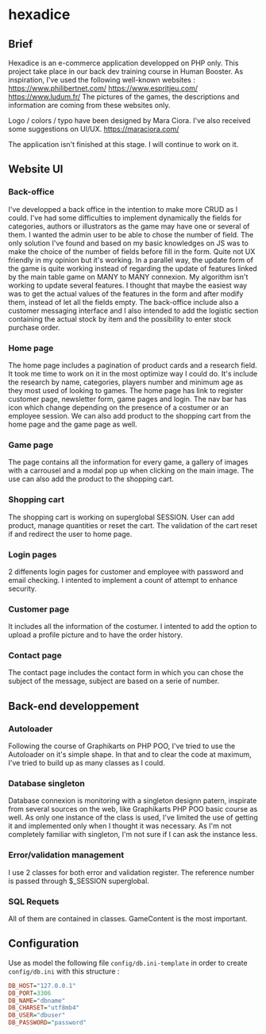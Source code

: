 # hexadice

## Brief 

Hexadice is an e-commerce application developped on PHP only. This project take place in our back dev training course in Human Booster. 
As inspiration, I've used the following well-known websites : 
https://www.philibertnet.com/
https://www.espritjeu.com/
https://www.ludum.fr/
The pictures of the games, the descriptions and information are coming from these websites only. 

Logo / colors / typo have been designed by Mara Ciora. I've also received some suggestions on UI/UX.
https://maraciora.com/

The application isn't finished at this stage. I will continue to work on it.




## Website UI


### Back-office

I've developped a back office in the intention to make more CRUD as I could. I've had some difficulties to implement dynamically the fields for categories, authors or illustrators as the game may have one or several of them. I wanted the admin user to be able to chose the number of field. The only solution I've found and based on my basic knowledges on JS was to make the choice of the number of fields before fill in the form. Quite not UX friendly in my opinion but it's working. 
In a parallel way, the update form of the game is quite working instead of regarding the update of features linked by the main table game on MANY to MANY connexion. My algorithm isn't working to update several features. I thought that maybe the easiest way was to get the actual values of the features in the form and after modify them, instead of let all the fields empty. 
The back-office include also a customer messaging interface and I also intended to add the logistic section containing the actual stock by item and the possibility to enter stock purchase order. 

### Home page

The home page includes a pagination of product cards and a research field. It took me time to work on it in the most optimize way I could do. It's include the research by name, categories, players number and minimum age as they most used of looking to games.
The home page has link to register customer page, newsletter form, game pages and login. The nav bar has icon which change depending on the presence of a costumer or an employee session. 
We can also add product to the shopping cart from the home page and the game page as well.

### Game page

The page contains all the information for every game, a gallery of images with a carrousel and a modal pop up when clicking on the main image. 
The use can also add the product to the shopping cart.

### Shopping cart

The shopping cart is working on superglobal SESSION. User can add product, manage quantities or reset the cart. The validation of the cart reset if and redirect the user to home page.

### Login pages

2 diffenents login pages for customer and employee with password and email checking. I intented to implement a count of attempt to enhance security. 

### Customer page

It includes all the information of the costumer. I intented to add the option to upload a profile picture and to have the order history. 

### Contact page

The contact page includes the contact form in which you can chose the subject of the message, subject are based on a serie of number.



## Back-end developpement


### Autoloader 

Following the course of Graphikarts on PHP POO, I've tried to use the Autoloader on it's simple shape. In that and to clear the code at maximum, I've tried to build up as many classes as I could.


### Database singleton

Database connexion is monitoring with a singleton designn patern, inspirate from several sources on the web, like Graphikarts PHP POO basic course as well.
As only one instance of the class is used, I've limited the use of getting it and implemented only when I thought it was necessary. As I'm not completely familiar with singleton, I'm not sure if I can ask the instance less. 

### Error/validation management

I use 2 classes for both error and validation register. The reference number is passed through $_SESSION superglobal. 


### SQL Requets 

All of them are contained in classes. GameContent is the most important. 



## Configuration

Use as model the following file `config/db.ini-template` in order to create `config/db.ini` with this structure :

```ini
DB_HOST="127.0.0.1"
DB_PORT=3306
DB_NAME="dbname"
DB_CHARSET="utf8mb4"
DB_USER="dbuser"
DB_PASSWORD="password"
```
